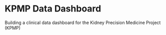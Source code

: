 # KPMP Data Dashboard
Building a clinical data dashboard for the Kidney Precision Medicine Project (KPMP)
